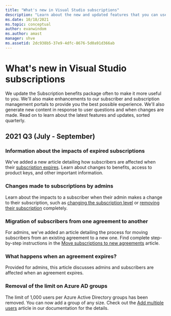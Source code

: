 ```yaml
---
title: "What's new in Visual Studio subscriptions"
description: "Learn about the new and updated features that you can use to manage Visual Studio subscriptions."
ms.date: 10/18/2021
ms.topic: conceptual
author: evanwindom
ms.author: amast
manager: shve
ms.assetid: 2dc938b5-37e9-4dfc-8676-5d0a91d366ab
---
```


# What's new in Visual Studio subscriptions
We update the Subscription benefits package often to make it more useful to you. We'll also make enhancements to our subscriber and subscription management portals to provide you the best possible experience.  We'll also generate new content in response to user questions and when changes are made.  Read on to learn about the latest features and updates, sorted quarterly.

## 2021 Q3 (July - September)

### Information about the impacts of expired subscriptions
We've added a new article detailing how subscribers are affected when their [subscription expires](subscription-expiration.md).  Learn about changes to benefits, access to product keys, and other important information. 

### Changes made to subscriptions by admins
Learn about the impacts to a subscriber when their admin makes a change to their subscription, such as [changing the subscription level](subscription-level-changes.md) or [removing their subscription](subscription-removed.md) completely.  

### Migration of subscribers from one agreement to another
For admins, we've added an article detailing the process for moving subscribers from an existing agreement to a new one.  Find complete step-by-step instructions in the [Move subscriptions to new agreements](migrate-subscriptions.md) article. 

### What happens when an agreement expires?
Provided for admins, this article discusses admins and subscribers are affected when an agreement expires.  

### Removal of the limit on Azure AD groups
The limit of 1,000 users per Azure Active Directory groups has been removed.  You can now add a group of any size.  Check out the [Add multiple users](./assign-license-bulk.md#use-azure-active-directory-groups-to-assign-subscriptions) article in our documentation for the details. 

